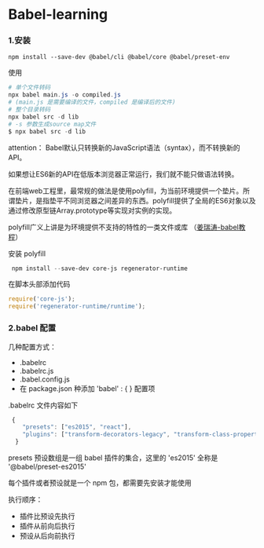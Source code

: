 # Babel-learning

### 1.安装

```powe
npm install --save-dev @babel/cli @babel/core @babel/preset-env
```

使用

```powershell
# 单个文件转码
npx babel main.js -o compiled.js 
# (main.js 是需要编译的文件，compiled 是编译后的文件) 
# 整个目录转码
npx babel src -d lib
# -s 参数生成source map文件
$ npx babel src -d lib
```

attention： Babel默认只转换新的JavaScript语法（syntax），而不转换新的 API。

如果想让ES6新的API在低版本浏览器正常运行，我们就不能只做语法转换。

在前端web工程里，最常规的做法是使用polyfill，为当前环境提供一个垫片。所谓垫片，是指垫平不同浏览器之间差异的东西。polyfill提供了全局的ES6对象以及通过修改原型链Array.prototype等实现对实例的实现。

polyfill广义上讲是为环境提供不支持的特性的一类文件或库 （[姜瑞涛-babel教程](https://www.jiangruitao.com/babel/use-polyfill/)）

安装 polyfill

```powershell
 npm install --save-dev core-js regenerator-runtime
```

在脚本头部添加代码

```js
require('core-js');
require('regenerator-runtime/runtime');
```

### 2.babel 配置

几种配置方式：

- .babelrc
- .babelrc.js
- .babel.config.js
- 在 package.json 种添加 'babel' : { } 配置项

.babelrc 文件内容如下

```js
 {
    "presets": ["es2015", "react"],
    "plugins": ["transform-decorators-legacy", "transform-class-properties"]
  }
```

presets 预设数组是一组 babel 插件的集合，这里的 'es2015' 全称是 '@babel/preset-es2015'

每个插件或者预设就是一个 npm 包，都需要先安装才能使用

执行顺序：

- 插件比预设先执行
- 插件从前向后执行
- 预设从后向前执行

